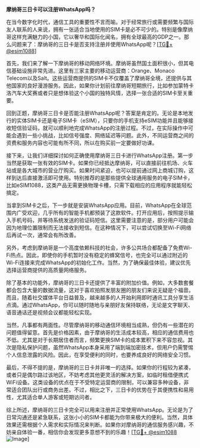**摩纳哥三日卡可以注册WhatsApp吗？**

在当今数字化时代，通信工具的重要性不言而喻。对于经常旅行或需要频繁与国际友人联系的人来说，拥有一张适合当地使用的SIM卡是必不可少的。特别是像摩纳哥这样充满魅力的小国，它以奢华和国际化闻名，拥有全球最高的GDP之一。那么问题来了：摩纳哥的三日卡是否支持注册并使用WhatsApp呢？[[TG💪+ @esim1088](https://t.me/s/esim1088)]

首先，我们来了解一下摩纳哥的移动网络环境。摩纳哥虽然国土面积很小，但其电信基础设施非常先进。这里有三家主要的移动运营商：Orange、Monaco Telecom以及Salt。这些运营商提供的SIM卡不仅覆盖了摩纳哥全境，还提供与其他国家的良好漫游服务。因此，如果你计划前往摩纳哥短期旅行，比如参加蒙特卡洛汽车大奖赛或者只是想体验这个小国的独特风情，选择一张合适的SIM卡至关重要。

回到正题，摩纳哥三日卡是否能注册WhatsApp呢？答案是肯定的。无论是本地发行的实体SIM卡还是电子SIM卡（eSIM），只要你的手机支持eSIM功能并且能够接收短信验证码，就可以顺利地完成WhatsApp的注册过程。不过，在实际操作中可能会遇到一些小挑战，比如信号强度、网络延迟等问题。此外，不同运营商之间的资费和服务内容也可能有所不同，所以在购买前一定要做好功课。

接下来，让我们详细探讨如何正确使用摩纳哥三日卡进行WhatsApp注册。第一步当然是获取一张有效的SIM卡。如果你已经抵达摩纳哥，可以直接前往机场、火车站或是各大城市的营业厅购买。如果时间紧迫，也可以提前通过网上商城订购，这样到达后直接激活即可使用。特别推荐的是那些提供全球通用服务的电子SIM卡，比如eSIM1088，这类产品无需更换物理卡槽，只需下载相应的应用程序就能轻松搞定。

当拿到SIM卡之后，下一步就是安装WhatsApp应用。目前，WhatsApp在全球范围内广受欢迎，几乎所有的智能手机都预装了这款软件。打开应用后，按照提示输入手机号码，并等待系统发送的验证码短信。这里需要注意的是，部分用户可能会因为地理位置限制而无法接收到短信。在这种情况下，可以尝试切换至Wi-Fi网络后再试一次，通常会有所改善。

另外，考虑到摩纳哥是一个高度依赖科技的社会，许多公共场合都配备了免费Wi-Fi热点。因此，即使你的手机暂时没有稳定的蜂窝信号，也完全可以通过附近的Wi-Fi连接来完成WhatsApp的初始化工作。当然，为了确保最佳体验，建议优先选择运营商提供的高质量网络服务。

除了基本的功能外，摩纳哥的三日卡还提供了丰富的附加价值。例如，大多数套餐都会包含大量的数据流量，这对于喜欢拍照发朋友圈的朋友们来说无疑是个福音。而且，随着社交媒体平台日益普及，越来越多的人开始利用即时通讯工具分享生活点滴。通过WhatsApp，你可以随时随地与亲朋好友保持联络，无论是文字聊天、语音通话还是视频会议都能轻松实现。

当然，凡事都有两面性。尽管摩纳哥的移动通信环境相当成熟，但仍有一些潜在的问题值得留意。首先是价格因素，由于摩纳哥的生活成本较高，相应的通信费用也不低。尤其是对于长期居住者而言，频繁更换SIM卡的成本累积下来不容忽视。其次是隐私保护问题，虽然WhatsApp本身采用了端到端加密技术，但用户仍需警惕个人信息泄露的风险。因此，在享受便利的同时，也要养成良好的网络安全习惯。

最后，不得不提的是，摩纳哥的三日卡并非唯一的选择。如果你的行程较为紧凑，或者只是偶尔路过该地区，不妨考虑其他更灵活的解决方案，如临时租借便携式WiFi设备。这类设备的优点在于不受特定运营商的限制，可以兼容多种设备，非常适合团队出行或商务出差。不过，相比之下，三日卡的优势在于其便携性和易用性，尤其适合单人游客或短期访问者。

综上所述，摩纳哥的三日卡完全可以用来注册并正常使用WhatsApp。无论是为了日常沟通还是紧急联系，这张小小的SIM卡都能为你带来极大的便利。当然，具体效果还需根据个人需求和实际情况来判断。如果你对摩纳哥的通信服务感兴趣，不妨亲自体验一番，相信你会发现更多意想不到的乐趣！[[TG💪+ @esim1088](https://t.me/s/esim1088) ![Image](https://i.postimg.cc/4NQfJmqS/Snipaste-2025-05-13-00-14-12.png)]